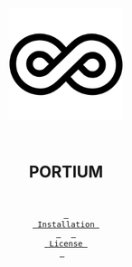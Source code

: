 <br>

<p align="center">
    <img width="200" src="./img/icon.png" alt="portium Icon">
</p>

<br>

<div align = center>
  
  <h1>PORTIUM</h1>
  
</div>

<div align="center">

<br>

  <a href="#installation"><kbd> <br> Installation <br> </kbd></a>&ensp;&ensp;
  <a href="https://github.com/vnothkumar/portium/blob/main/LICENSE"><kbd> <br> License <br> </kbd></a>&ensp;&ensp;

</div><br><br>
